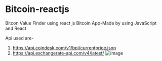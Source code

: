 # Bitcoin-reactjs
Bitcon Value Finder using react js
Bitcoin App-Made by using JavaScript and React 

Api used are-
1.   https://api.coindesk.com/v1/bpi/currentprice.json
2.   https://api.exchangerate-api.com/v4/latest/
![image](https://user-images.githubusercontent.com/81684867/214054841-cd2c140f-1d06-43ad-ae6e-d3e9b81d4c71.png)
